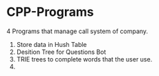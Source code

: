 # CPP-Programs

4 Programs that manage call system of company.

1. Store data in Hush Table
2. Desition Tree for Questions Bot
3. TRIE trees to complete words that the user use.
4. 
